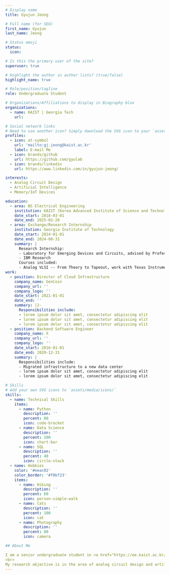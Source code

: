 ```yaml
---
# Display name
title: Gyujun Jeong

# Full name (for SEO)
first_name: Gyujun
last_name: Jeong

# Status emoji
status:
  icon: 

# Is this the primary user of the site?
superuser: true

# Highlight the author in author lists? (true/false)
highlight_name: true

# Role/position/tagline
role: Undergraduate Student

# Organizations/Affiliations to display in Biography blox
organizations:
  - name: KAIST | Georgia Tech
    url: 

# Social network links
# Need to use another icon? Simply download the SVG icon to your `assets/media/icons/` folder.
profiles:
  - icon: at-symbol
    url: 'mailto:gj.jeong@kaist.ac.kr'
    label: E-mail Me
  - icon: brands/github
    url: https://github.com/gyulab
  - icon: brands/linkedin
    url: https://www.linkedin.com/in/gyujun-jeong/

interests:
  - Analog Circuit Design
  - Artificial Intelligence
  - Memory/IoT Devices

education:
  - area: BS Electrical Engineering
    institution: KAIST (Korea Advanced Institute of Science and Technology)
    date_start: 2018-03-01
    date_end: 2025-02-28
  - area: Exchange/Research Internship
    institution: Georgia Institute of Technology
    date_start: 2024-01-01
    date_end: 2024-08-31
    summary: |
      Research Internship:
      - Laboratory for Emerging Devices and Circuits, advised by Professor Shimeng Yu
      - IBM Research
      Courses included:
      - Analog VLSI -- From Theory to Tapeout, work with Texas Instruments, teached by Professor Shaolan Li
work:
  - position: Director of Cloud Infrastructure
    company_name: GenCoin
    company_url: ''
    company_logo: ''
    date_start: 2021-01-01
    date_end: ''
    summary: |2-
      Responsibilities include:
      - lorem ipsum dolor sit amet, consectetur adipiscing elit
      - lorem ipsum dolor sit amet, consectetur adipiscing elit
      - lorem ipsum dolor sit amet, consectetur adipiscing elit
  - position: Backend Software Engineer
    company_name: X
    company_url: ''
    company_logo: ''
    date_start: 2016-01-01
    date_end: 2020-12-31
    summary: |
      Responsibilities include:
      - Migrated infrastructure to a new data center
      - lorem ipsum dolor sit amet, consectetur adipiscing elit
      - lorem ipsum dolor sit amet, consectetur adipiscing elit

# Skills
# Add your own SVG icons to `assets/media/icons/`
skills:
  - name: Technical Skills
    items:
      - name: Python
        description: ''
        percent: 80
        icon: code-bracket
      - name: Data Science
        description: ''
        percent: 100
        icon: chart-bar
      - name: SQL
        description: ''
        percent: 40
        icon: circle-stack
  - name: Hobbies
    color: '#eeac02'
    color_border: '#f0bf23'
    items:
      - name: Hiking
        description: ''
        percent: 60
        icon: person-simple-walk
      - name: Cats
        description: ''
        percent: 100
        icon: cat
      - name: Photography
        description: ''
        percent: 80
        icon: camera

## About Me

I am a senior undergraduate student in <a href="https://ee.kaist.ac.kr/en/">Electrical Engineering, KAIST</a>(Korea Advanced Institute of Science and Technology). I am currently at <a href="https://ece.gatech.edu/">Georgia Institute of Technology</a> from the spring semester of 2024 for an exchange program and research internship. <br>
<br>
My research objective is in the area of analog circuit design and artificial intelligence application. Through my research, I would like to leverage artificial intelligence to address challenges in the field of traditional analog circuit design. 
---
```

